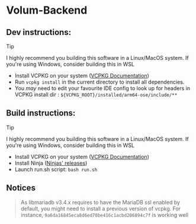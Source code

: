# Volum-Backend


## Dev instructions:
> [!TIP]
> I highly recommend you building this software in a Linux/MacOS system. If you're using Windows, consider building this in WSL
- Install VCPKG on your system ([VCPKG Documentation](https://learn.microsoft.com/en-us/vcpkg/get_started/get-started?pivots=shell-powershell))
- Run `vcpkg install` in the current directory to install all dependencies.
- You *may* need to edit your favourite IDE config to look up for headers in VCPKG install dir : `${VCPKG_ROOT}/installed/arm64-ose/include/**`

## Build instructions:
> [!TIP]
> I highly recommend you building this software in a Linux/MacOS system. If you're using Windows, consider building this in WSL
- Install VCPKG on your system ([VCPKG Documentation](https://learn.microsoft.com/en-us/vcpkg/get_started/get-started?pivots=shell-powershell))
- Install Ninja ([Ninjas' releases](https://github.com/ninja-build/ninja/releases))
- Launch run.sh script: `bash run.sh`

## Notices
> As libmariadb v3.4.x requires to have the MariaDB ssl enabled by default, you might need to install a previous version of vcpkg. For instance, `9a6da16845eca8d6ed70be416c1acbd206894c7f` is working well
